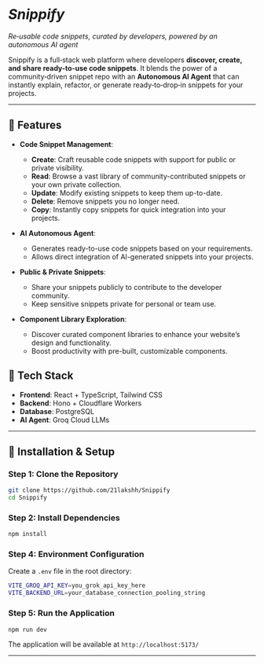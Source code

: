 # _Snippify_  
_Re‑usable code snippets, curated by developers, powered by an autonomous AI agent_  

Snippify is a full‑stack web platform where developers **discover, create, and share ready-to-use code snippets**. It blends the power of a community‑driven snippet repo with an **Autonomous AI Agent** that can instantly explain, refactor, or generate ready‑to‑drop‑in snippets for your projects.

---

## 🚀 Features

- **Code Snippet Management**:
  - **Create**: Craft reusable code snippets with support for public or private visibility.
  - **Read**: Browse a vast library of community-contributed snippets or your own private collection.
  - **Update**: Modify existing snippets to keep them up-to-date.
  - **Delete**: Remove snippets you no longer need.
  - **Copy**: Instantly copy snippets for quick integration into your projects.
  
- **AI Autonomous Agent**:
  - Generates ready-to-use code snippets based on your requirements.
  - Allows direct integration of AI-generated snippets into your projects.

- **Public & Private Snippets**:
  - Share your snippets publicly to contribute to the developer community.
  - Keep sensitive snippets private for personal or team use.

- **Component Library Exploration**:
  - Discover curated component libraries to enhance your website’s design and functionality.
  - Boost productivity with pre-built, customizable components.
    
## 🚀 Tech Stack

- **Frontend**: React + TypeScript, Tailwind CSS
- **Backend**: Hono + Cloudflare Workers
- **Database**: PostgreSQL
- **AI Agent**: Groq Cloud LLMs 

---
## 🚀 Installation & Setup

### Step 1: Clone the Repository
```bash
git clone https://github.com/21lakshh/Snippify 
cd Snippify
```

### Step 2: Install Dependencies
```bash
npm install
```

### Step 4: Environment Configuration
Create a `.env` file in the root directory:
```bash
VITE_GROQ_API_KEY=you_grok_api_key_here
VITE_BACKEND_URL=your_database_connection_pooling_string
```

### Step 5: Run the Application
```bash
npm run dev
```

The application will be available at `http://localhost:5173/`

---